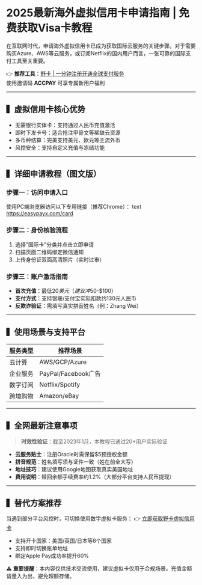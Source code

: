 # 2025最新海外虚拟信用卡申请指南 | 免费获取Visa卡教程

在互联网时代，申请海外虚拟信用卡已成为获取国际云服务的关键步骤。对于需要购买Azure、AWS等云服务，或订阅Netflix的国内用户而言，一张可靠的国际支付工具至关重要。

👉 **推荐工具**：[野卡 | 一分钟注册开通全球支付服务](https://bbtdd.com/yeka)  
使用邀请码 **ACCPAY** 可享专属新用户福利

---

## ▍虚拟信用卡核心优势
- 无需银行实体卡：支持通过人民币充值激活
- 即时下发卡号：适合抢注甲骨文等稀缺云资源
- 多币种结算：完美支持美元、欧元等主流外币
- 风控安全：支持自定义充值与冻结功能

---

## ▍详细申请教程（图文版）

### 步骤一：访问申请入口
使用PC端浏览器访问以下专用链接（推荐Chrome）：
text
https://easypayx.com/card


### 步骤二：身份核验流程
1. 选择"国际卡"分类并点击立即申请
2. 扫描页面二维码绑定微信通知
3. 上传身份证双面高清照片（实时过审）

### 步骤三：账户激活指南
- **首次充值**：最低$20美元（建议冲$50-$100）
- **支付方式**：支持银联/支付宝实际扣款约130元人民币
- **反欺诈验证**：需填写真实拼音姓名（例：Zhang Wei）

---

## ▍使用场景与支持平台

| 服务类型      | 推荐场景         |
|---------------|------------------|
| 云计算        | AWS/GCP/Azure    |
| 企业服务      | PayPal/Facebook广告 |
| 数字订阅      | Netflix/Spotify  |
| 跨境购物      | Amazon/eBay      |

---

## ▍全网最新注意事项

> **时效性验证**：截至2023年1月，本教程已通过20+用户实际验证

- **云服务贴士**：注册Oracle时需保留$5预授权金额
- **拼音规范**：姓名填写须与证件一致（姓在前全大写）
- **地址技巧**：建议使用Google地图获取真实美国地址
- **费用说明**：赎回余额手续费率约1.2%（大部分平台支持人民币提现）

---

## ▍替代方案推荐
当遇到部分平台风控时，可切换使用数字虚拟卡服务：
👉 [立即获取野卡虚拟信用卡](https://bbtdd.com/yeka)
- 支持开卡国家：美国/英国/日本等8个国家
- 支持即时切换账单地址
- 绑定Apple Pay成功率提升60%



⚠️ **重要提醒**：本内容仅供技术交流使用，建议虚拟卡仅用于合规场景。充值金额请量入为出，避免超额存储。